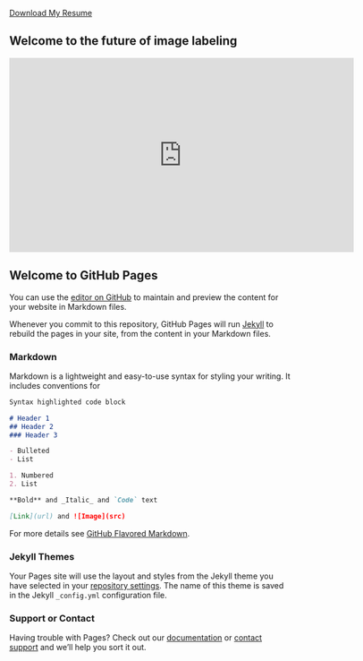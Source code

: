 <a href="/iconfinder_Synchronize_131872.png" download="download">Download My Resume</a> 

##    Welcome to the future of image labeling

<iframe width="616" height="347" src="https://www.youtube.com/embed/m0N1C22AFdc" frameborder="0" allow="accelerometer; autoplay; encrypted-media; gyroscope; picture-in-picture" allowfullscreen></iframe>

## Welcome to GitHub Pages

You can use the [editor on GitHub](https://github.com/davidJasperForman/MLPaintWeb/edit/master/README.md) to maintain and preview the content for your website in Markdown files.

Whenever you commit to this repository, GitHub Pages will run [Jekyll](https://jekyllrb.com/) to rebuild the pages in your site, from the content in your Markdown files.

### Markdown

Markdown is a lightweight and easy-to-use syntax for styling your writing. It includes conventions for

```markdown
Syntax highlighted code block

# Header 1
## Header 2
### Header 3

- Bulleted
- List

1. Numbered
2. List

**Bold** and _Italic_ and `Code` text

[Link](url) and ![Image](src)
```

For more details see [GitHub Flavored Markdown](https://guides.github.com/features/mastering-markdown/).

### Jekyll Themes

Your Pages site will use the layout and styles from the Jekyll theme you have selected in your [repository settings](https://github.com/davidJasperForman/MLPaintWeb/settings). The name of this theme is saved in the Jekyll `_config.yml` configuration file.

### Support or Contact

Having trouble with Pages? Check out our [documentation](https://help.github.com/categories/github-pages-basics/) or [contact support](https://github.com/contact) and we’ll help you sort it out.
